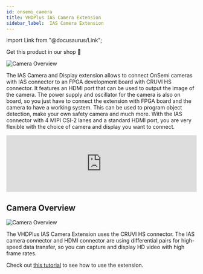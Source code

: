 ```yaml
---
id: onsemi_camera
title: VHDPlus IAS Camera Extension
sidebar_label:  IAS Camera Extension
---
```


import Link from "@docusaurus/Link";

<Link className="button button--lg shopButton margin-bottom--lg" href="https://shop.vhdplus.com/product/vhdplus-ias-camera-extension/">Get this product in our shop 🛒</Link>

![Camera Overview](/img/extensions/ias/Full_1.jpg)

The IAS Camera and Display extension allows to connect OnSemi cameras with IAS connector to an FPGA development board with CRUVI HS connector. It features an HDMI port that can be used to output the image of the camera. The power supply and oscillator for the camera is also on board, so you just have to connect the extension with FPGA board and the camera to have a working system.
This can be used to program object detection, make your own safety camera and much more. 
With the IAS connector with 4 MIPI CSI-2 lanes and a standard HDMI port, you are very flexible with the choice of camera and display you want to connect.

<div class="fluidMedia"><iframe id="ytplayer" type="text/html" width="100%" src="https://www.youtube.com/embed/5hw_Hk_HoEI?autoplay=0&origin=http://vhdplus.com" frameborder="0" allowFullScreen></iframe></div>

## Camera Overview
![Camera Overview](/img/extensions/ias/Top_labled.png)

The VHDPlus IAS Camera Extension uses the CRUVI HS connector. The IAS camera connector and HDMI connector are using differential pairs for high-speed data transfer, so you can capture and display HD video with high frame rates.

Check out [this tutorial](/docs/community/camera) to see how to use the extension. 

